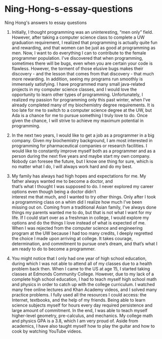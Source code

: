 # Ning-Hong-s-essay-questions
Ning Hong's answers to essay questions  

1. Initially, I thought programming was an uninteresting, “men only” field. However, after taking a computer science class to complete a UW graduation requirement, I realized that programming is actually quite fun and rewarding, and that women can be just as good at programming as men. Now, I want to do everything I can to contribute to the female programmer population. I've discovered that when programming, sometimes there will be bugs, even when you are certain your code is flawless. However, the torment of those elusive bugs makes their discovery - and the lesson that comes from   that discovery - that much more rewarding. In addition, seeing my programs run smoothly is immensely satisfying. I have   programmed many small java-related projects in my computer science classes, and I would love the opportunity to learn   other types of programming. Unfortunately, I realized my passion for programming only this past winter, when I’ve   already completed many of my biochemistry degree requirements. It is too late for me to switch to a computer science   degree at the UW, but  Ada is a chance for me to pursue something I truly love to do. Once given the chance, I will   strive to achieve my maximum potential in programming.      
  
2. In the next two years, I would like to get a job as a programmer in a big company. Given my biochemistry background, I am most interested in programming for pharmaceutical companies or research facilities. I would like to constantly improve myself both as a programmer and as a person during the next five years and maybe start my own company. Nobody can foresee the future, but I know one thing for sure, which is no matter what I do, I will always work hard and do my best.   


3. My family has always had high hopes and expectations for me. My father always wanted me to become a doctor, and   
that’s what I thought I was supposed to do. I never explored my career options even though being a doctor didn’t  
interest me that much, and I wanted to try other things. Only after I took a programming class on a whim did I realize how much I’ve been missing out on. Coming from a traditional Asian family, I’ve always done things my parents wanted me to do, but that is not what I want for my life. If I could start over as a freshman in college, I would explore my options and do the things I love instead of what is expected of me. When I was rejected from the computer science and engineering program at the UW because I had too many credits, I deeply regretted the choice I made upon arriving at college. It takes courage, determination, and commitment to pursue one’s dream, and that’s what I am ready to do to become a programmer. 

4. You might notice that I only had one year of high school education, during which I was not able to attend all of my classes due to a health problem back then. When I came to the US at age 15, I started taking classes at Edmonds Community College. However, due to my lack of a complete high school education, I had to teach myself high school math and physics in order to catch up with the college curriculum. I watched many free online lectures and Khan Academy videos, and I solved many practice problems. I fully used all the resources I could access: the Internet, textbooks, and the help of my friends. Being able to learn science subjects myself for hours every day required persistence and large amount of commitment. In the end, I was able to teach myself higher-level geometry, pre-calculus, and mechanics. My college math and physics GPA is a 3.8, which I am very proud of. Aside from academics, I have also taught myself how to play the guitar and how to cook by watching YouTube videos.   
